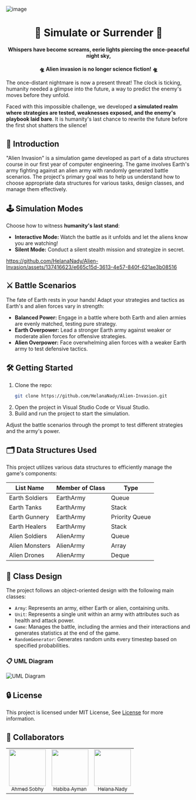 ![image](https://github.com/HelanaNady/Alien-Invasion/assets/137416623/eb4b450b-6a96-40be-90c9-2b30caa70ba2) </br>

<h1 align="center">👾 Simulate or Surrender 👾</h1>
<div align="center">

#### Whispers have become screams, eerie lights piercing the once-peaceful night sky,

**🛸 Alien invasion is no longer science fiction! 🛸**

</div>

The once-distant nightmare is now a present threat! The clock is ticking, humanity needed a glimpse into the future, a way to predict the enemy's moves before they unfold.

Faced with this impossible challenge, we developed **a simulated realm where strategies are tested, weaknesses exposed, and the enemy's playbook laid bare**. It is humanity's last chance to rewrite the future before the first shot shatters the silence!

## 📝 Introduction

"Alien Invasion" is a simulation game developed as part of a data structures course in our first year of computer engineering. The game involves Earth's army fighting against an alien army with randomly generated battle scenarios. The project's primary goal was to help us understand how to choose appropriate data structures for various tasks, design classes, and manage them effectively.

## 🕹️ Simulation Modes

Choose how to witness **humanity's last stand**:

- **Interactive Mode:** Watch the battle as it unfolds and let the aliens know you are watching!
- **Silent Mode:** Conduct a silent stealth mission and strategize in secret.

https://github.com/HelanaNady/Alien-Invasion/assets/137416623/e665c15d-3613-4e57-840f-621ae3b08516

## ⚔️ Battle Scenarios

The fate of Earth rests in your hands! Adapt your strategies and tactics as Earth's and alien forces vary in strength:

- **Balanced Power:** Engage in a battle where both Earth and alien armies are evenly matched, testing pure strategy.
- **Earth Overpower:** Lead a stronger Earth army against weaker or moderate alien forces for offensive strategies.
- **Alien Overpower:** Face overwhelming alien forces with a weaker Earth army to test defensive tactics.

## 🛠️ Getting Started

1. Clone the repo:
   ```sh
   git clone https://github.com/HelanaNady/Alien-Invasion.git
   ```
2. Open the project in Visual Studio Code or Visual Studio.
3. Build and run the project to start the simulation.

Adjust the battle scenarios through the prompt to test different strategies and the army's power.

## 🗂️ Data Structures Used

This project utilizes various data structures to efficiently manage the game's components:

| List Name      | Member of Class | Type           |
| -------------- | --------------- | -------------- |
| Earth Soldiers | EarthArmy       | Queue          |
| Earth Tanks    | EarthArmy       | Stack          |
| Earth Gunnery  | EarthArmy       | Priority Queue |
| Earth Healers  | EarthArmy       | Stack          |
| Alien Soldiers | AlienArmy       | Queue          |
| Alien Monsters | AlienArmy       | Array          |
| Alien Drones   | AlienArmy       | Deque          |

## 🧩 Class Design

The project follows an object-oriented design with the following main classes:

- `Army`: Represents an army, either Earth or alien, containing units.
- `Unit`: Represents a single unit within an army with attributes such as health and attack power.
- `Game`: Manages the battle, including the armies and their interactions and generates statistics at the end of the game.
- `RandomGenerator`: Generates random units every timestep based on specified probabilities.

### 📋 UML Diagram

![UML Diagram](https://lucid.app/publicSegments/view/2f21f577-3649-42d0-b463-5bd722aba50a/image.png)

## 🔒 License

This project is licensed under MIT License, See [License](LICENSE) for more information.

## 🌟 Collaborators

<table>
<tr>
  <td align = "center"> 
	<a href = "https://github.com/AhmedSobhy01">
	  <img src = "https://github.com/AhmedSobhy01.png" width = 100>
	  <br />
	  <sub> Ahmed Sobhy </sub>
	</a>
  </td>
  <td align = "center"> 
	<a href = "https://github.com/habibayman">
	  <img src = "https://github.com/habibayman.png" width = 100>
	  <br />
	  <sub> Habiba Ayman </sub>
	</a>
  </td>
  <td align = "center"> 
	<a href = "https://github.com/HelanaNady">
	  <img src = "https://github.com/HelanaNady.png" width = 100>
	  <br />
	  <sub> Helana Nady</sub>
	</a>
  </td>
</tr>
</table>
